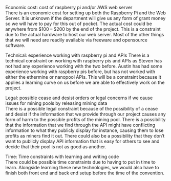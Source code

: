 Economic cost: cost of raspberry pi and/or AWS web server    
There is an economic cost for setting up both the Raspberry Pi and the Web Server. It is unknown if the department will give us any form of grant money so we will have to pay for 
this out of pocket. The actual cost could be anywhere from $100 – $200 by the end of the project. This is a constraint due to the actual hardware to host our web server. 
Most of the other things that we will need are readily available via freeware and opensource software.    
    
Technical: experience working with raspberry pi and APIs
There is a technical constraint on working with raspberry pis and APIs as Steven has not had any experience working with the two before. 
Austin has had some experience working with raspberry pis before, but has not worked with either the ethermine or nanopool APIs. 
This will be a constraint because it applies a learning curve on us before we are able to effectively work on the project.    
    
Legal: possible cease and desist orders or legal concerns if we cause issues for mining pools by releasing mining data    
There is a possible legal constraint because of the possibility of a cease and desist if the information that we provide through our project causes any form of 
harm to the possible profits of the mining pool. There is a possibility that the information that we find through the API might have conflicting information
to what they publicly display for instance, causing them to lose profits as miners find it out. 
There could also be a possibility that they don’t want to publicly display API information that is easy for others to see and decide that 
their pool is not as good as another.
    
Time: Time constraints with learning and writing code    
There could be possible time constraints due to having to put in time to learn. Alongside learning these new technologies, we would also have to finish both front end and back end setup before the time of the convention.
